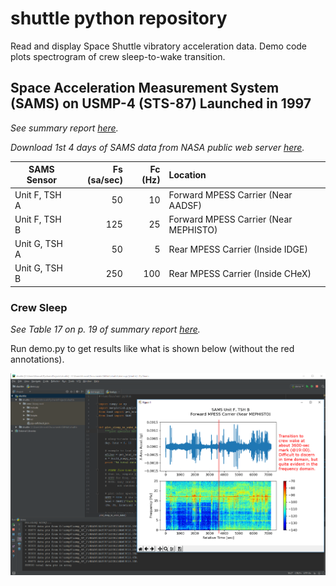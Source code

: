 # shuttle python repository
Read and display Space Shuttle vibratory acceleration data.  Demo code plots spectrogram of crew sleep-to-wake transition.

## Space Acceleration Measurement System (SAMS) on USMP-4 (STS-87) Launched in 1997

*See summary report [here](https://pims.grc.nasa.gov/plots/user/pims/reports/Summary_Report_of_Mission_Acceleration_STS-87_USMP-4_1997.pdf).*

*Download 1st 4 days of SAMS data from NASA public web server [here](https://pims.grc.nasa.gov/ftp/usmp4/).*

| SAMS Sensor   | Fs (sa/sec) | Fc (Hz)  | Location                             |
| ------------- | -----------:| --------:| :------------------------------------|
| Unit F, TSH A | 50          | 10       | Forward MPESS Carrier (Near AADSF)   |
| Unit F, TSH B | 125         | 25       | Forward MPESS Carrier (Near MEPHISTO)|
| Unit G, TSH A | 50          | 5        | Rear MPESS Carrier (Inside IDGE)     |
| Unit G, TSH B | 250         | 100      | Rear MPESS Carrier (Inside CHeX)     |

### Crew Sleep
*See Table 17 on p. 19 of summary report [here](https://pims.grc.nasa.gov/plots/user/pims/reports/Summary_Report_of_Mission_Acceleration_STS-87_USMP-4_1997.pdf#page=30).*

Run demo.py to get results like what is shown below (without the red annotations).

![crew wake example image](/screenshot.png?raw=true "Crew Wake Example")
